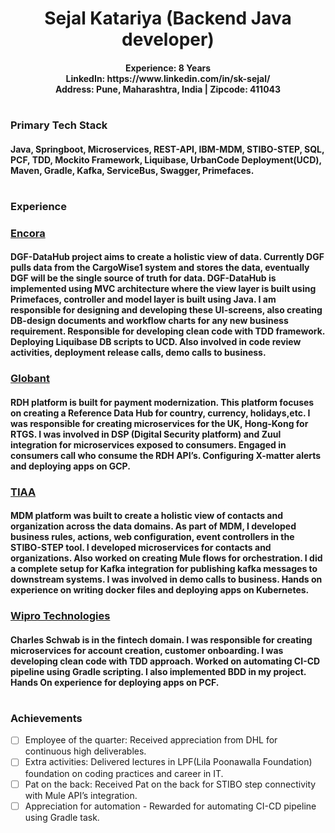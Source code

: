 <h1 align="center">
Sejal Katariya (Backend Java developer)
</h1>
<h4 align="center">
Experience: 8 Years <br/>
LinkedIn: https://www.linkedin.com/in/sk-sejal/ <br/>
Address: Pune, Maharashtra, India | Zipcode: 411043
</h4>

<h1 align="center">
 <h3>Primary Tech Stack</h3>
 <h4>
  Java, Springboot, Microservices, REST-API, IBM-MDM, STIBO-STEP, SQL, PCF, TDD, Mockito Framework, Liquibase, UrbanCode Deployment(UCD), Maven, Gradle, Kafka, ServiceBus, Swagger, Primefaces.
 </h4>
</h1>

<h1 align="center">
 <h3>Experience</h3>
</h1>
 
### [Encora]("https://www.encora.com/")
#### DGF-DataHub project aims to create a holistic view of data. Currently DGF pulls data from the CargoWise1 system and stores the data, eventually DGF will be the single source of truth for data. DGF-DataHub is implemented using MVC architecture where the view layer is built using Primefaces, controller and model layer is built using Java. I am responsible for designing and developing these UI-screens, also creating DB-design documents and workflow charts for any new business requirement. Responsible for developing clean code with TDD framework. Deploying Liquibase DB scripts to UCD. Also involved in code review activities, deployment release calls, demo calls to business.

### [Globant]("https://www.globant.com/")
#### RDH platform is built for payment modernization. This platform focuses on creating a Reference Data Hub for country, currency, holidays,etc. I was responsible for creating microservices for the UK, Hong-Kong for RTGS. I was involved in DSP (Digital Security platform) and Zuul integration for microservices exposed to consumers. Engaged in consumers call who consume the RDH API’s. Configuring X-matter alerts and deploying apps on GCP.

### [TIAA]("https://www.tiaa.org/public")
#### MDM platform was built to create a holistic view of contacts and organization across the data domains. As part of MDM, I developed business rules, actions, web configuration, event controllers in the STIBO-STEP tool. I developed microservices for contacts and organizations. Also worked on creating Mule flows for orchestration. I did a complete setup for Kafka  integration for publishing kafka messages to downstream systems. I was involved in demo calls to business. Hands on experience on writing docker files and deploying apps on Kubernetes.

### [Wipro Technologies]("https://www.wipro.com/")
#### Charles Schwab is in the fintech domain. I was responsible for creating microservices for account creation, customer onboarding. I was developing clean code with TDD approach. Worked on automating CI-CD pipeline using Gradle scripting. I also implemented BDD in my project. Hands On experience for deploying apps on PCF.

<h1 align="center">
 <h3>Achievements</h3>
</h1>

- [ ] Employee of the quarter: Received appreciation from DHL for continuous high deliverables.
- [ ] Extra activities: Delivered lectures in LPF(Lila Poonawalla Foundation) foundation on coding practices and career in IT.
- [ ] Pat on the back: Received Pat on the back for STIBO step connectivity with Mule API’s integration.
- [ ] Appreciation for automation - Rewarded for automating CI-CD pipeline using Gradle task.
